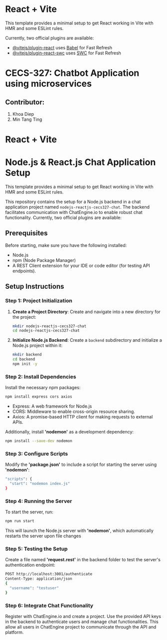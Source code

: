 # React + Vite

This template provides a minimal setup to get React working in Vite with HMR and some ESLint rules.

Currently, two official plugins are available:

- [@vitejs/plugin-react](https://github.com/vitejs/vite-plugin-react/blob/main/packages/plugin-react/README.md) uses [Babel](https://babeljs.io/) for Fast Refresh
- [@vitejs/plugin-react-swc](https://github.com/vitejs/vite-plugin-react-swc) uses [SWC](https://swc.rs/) for Fast Refresh

# CECS-327: Chatbot Application using microservices
## Contributor:
1. Khoa Diep
2. Min Tang Ting
# React + Vite

# Node.js & React.js Chat Application Setup
This template provides a minimal setup to get React working in Vite with HMR and some ESLint rules.

This repository contains the setup for a Node.js backend in a chat application project named `nodejs-reactjs-cecs327-chat`. The backend facilitates communication with ChatEngine.io to enable robust chat functionality.
Currently, two official plugins are available:

## Prerequisites

Before starting, make sure you have the following installed:
- Node.js
- npm (Node Package Manager)
- A REST Client extension for your IDE or code editor (for testing API endpoints).

## Setup Instructions

### Step 1: Project Initialization

1. **Create a Project Directory**:
   Create and navigate into a new directory for the project:
   ```bash
   mkdir nodejs-reactjs-cecs327-chat
   cd nodejs-reactjs-cecs327-chat
2. **Initialize Node.js Backend**:
   Create a `backend` subdirectory and initialize a Node.js project within it:
   ```bash
   mkdir backend
   cd backend
   npm init -y
   ```
### Step 2: Install Dependencies
Install the necessary npm packages:
```bash
npm install express cors axios
```
- Express: A web framework for Node.js
- CORS: Middleware to enable cross-origin resource sharing.
- Axios: A promise-based HTTP client for making requests to external APIs.

Additionally, install **'nodemon'** as a development dependency:
```bash
npm install --save-dev nodemon
```

### Step 3: Configure Scripts
Modify the **'package.json'** to include a script for starting the server using **'nodemon'**:
``` bash
"scripts": {
  "start": "nodemon index.js"
}
```
### Step 4: Running the Server
To start the server, run:
``` bash
npm run start
```
This will launch the Node.js server with **'nodemon'**, which automatically restarts the server upon file changes

### Step 5: Testing the Setup
Create a file named **'request.rest'** in the backend folder to test the server's authentication endpoint:
``` bash
POST http://localhost:3001/authenticate
Content-Type: application/json
{
  "username": "testuser"
}
```
### Step 6: Integrate Chat Functionality
Register with ChatEngine.io and create a project. Use the provided API keys in the backend to authenticate users and manage chat functionalities. This allow all users in ChatEngine project to communicate through the API and platform.
